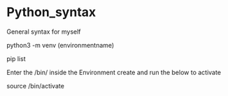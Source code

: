 # Python_syntax
General syntax for myself 

python3 -m venv (environmentname)

pip list 

Enter the /bin/ inside the Environment create and run the below to activate 

source /bin/activate 
